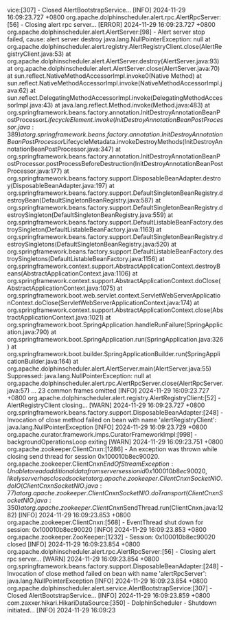 vice:[307] - Closed AlertBootstrapService...
[INFO] 2024-11-29 16:09:23.727 +0800 org.apache.dolphinscheduler.alert.rpc.AlertRpcServer:[56] - Closing alert rpc server...
[ERROR] 2024-11-29 16:09:23.727 +0800 org.apache.dolphinscheduler.alert.AlertServer:[98] - Alert server stop failed, cause: alert server destroy
java.lang.NullPointerException: null
        at org.apache.dolphinscheduler.alert.registry.AlertRegistryClient.close(AlertRegistryClient.java:53)
        at org.apache.dolphinscheduler.alert.AlertServer.destroy(AlertServer.java:93)
        at org.apache.dolphinscheduler.alert.AlertServer.close(AlertServer.java:70)
        at sun.reflect.NativeMethodAccessorImpl.invoke0(Native Method)
        at sun.reflect.NativeMethodAccessorImpl.invoke(NativeMethodAccessorImpl.java:62)
        at sun.reflect.DelegatingMethodAccessorImpl.invoke(DelegatingMethodAccessorImpl.java:43)
        at java.lang.reflect.Method.invoke(Method.java:483)
        at org.springframework.beans.factory.annotation.InitDestroyAnnotationBeanPostProcessor$LifecycleElement.invoke(InitDestroyAnnotationBeanPostProcessor.java:389)
        at org.springframework.beans.factory.annotation.InitDestroyAnnotationBeanPostProcessor$LifecycleMetadata.invokeDestroyMethods(InitDestroyAnnotationBeanPostProcessor.java:347)
        at org.springframework.beans.factory.annotation.InitDestroyAnnotationBeanPostProcessor.postProcessBeforeDestruction(InitDestroyAnnotationBeanPostProcessor.java:177)
        at org.springframework.beans.factory.support.DisposableBeanAdapter.destroy(DisposableBeanAdapter.java:197)
        at org.springframework.beans.factory.support.DefaultSingletonBeanRegistry.destroyBean(DefaultSingletonBeanRegistry.java:587)
        at org.springframework.beans.factory.support.DefaultSingletonBeanRegistry.destroySingleton(DefaultSingletonBeanRegistry.java:559)
        at org.springframework.beans.factory.support.DefaultListableBeanFactory.destroySingleton(DefaultListableBeanFactory.java:1163)
        at org.springframework.beans.factory.support.DefaultSingletonBeanRegistry.destroySingletons(DefaultSingletonBeanRegistry.java:520)
        at org.springframework.beans.factory.support.DefaultListableBeanFactory.destroySingletons(DefaultListableBeanFactory.java:1156)
        at org.springframework.context.support.AbstractApplicationContext.destroyBeans(AbstractApplicationContext.java:1106)
        at org.springframework.context.support.AbstractApplicationContext.doClose(AbstractApplicationContext.java:1075)
        at org.springframework.boot.web.servlet.context.ServletWebServerApplicationContext.doClose(ServletWebServerApplicationContext.java:174)
        at org.springframework.context.support.AbstractApplicationContext.close(AbstractApplicationContext.java:1021)
        at org.springframework.boot.SpringApplication.handleRunFailure(SpringApplication.java:790)
        at org.springframework.boot.SpringApplication.run(SpringApplication.java:326)
        at org.springframework.boot.builder.SpringApplicationBuilder.run(SpringApplicationBuilder.java:164)
        at org.apache.dolphinscheduler.alert.AlertServer.main(AlertServer.java:55)
        Suppressed: java.lang.NullPointerException: null
                at org.apache.dolphinscheduler.alert.rpc.AlertRpcServer.close(AlertRpcServer.java:57)
                ... 23 common frames omitted
[INFO] 2024-11-29 16:09:23.727 +0800 org.apache.dolphinscheduler.alert.registry.AlertRegistryClient:[52] - AlertRegistryClient closing...
[WARN] 2024-11-29 16:09:23.727 +0800 org.springframework.beans.factory.support.DisposableBeanAdapter:[248] - Invocation of close method failed on bean with name 'alertRegistryClient': java.lang.NullPointerException
[INFO] 2024-11-29 16:09:23.729 +0800 org.apache.curator.framework.imps.CuratorFrameworkImpl:[998] - backgroundOperationsLoop exiting
[WARN] 2024-11-29 16:09:23.751 +0800 org.apache.zookeeper.ClientCnxn:[1286] - An exception was thrown while closing send thread for session 0x100010b8ec90020.
org.apache.zookeeper.ClientCnxn$EndOfStreamException: Unable to read additional data from server sessionid 0x100010b8ec90020, likely server has closed socket
        at org.apache.zookeeper.ClientCnxnSocketNIO.doIO(ClientCnxnSocketNIO.java:77)
        at org.apache.zookeeper.ClientCnxnSocketNIO.doTransport(ClientCnxnSocketNIO.java:350)
        at org.apache.zookeeper.ClientCnxn$SendThread.run(ClientCnxn.java:1282)
[INFO] 2024-11-29 16:09:23.853 +0800 org.apache.zookeeper.ClientCnxn:[568] - EventThread shut down for session: 0x100010b8ec90020
[INFO] 2024-11-29 16:09:23.853 +0800 org.apache.zookeeper.ZooKeeper:[1232] - Session: 0x100010b8ec90020 closed
[INFO] 2024-11-29 16:09:23.854 +0800 org.apache.dolphinscheduler.alert.rpc.AlertRpcServer:[56] - Closing alert rpc server...
[WARN] 2024-11-29 16:09:23.854 +0800 org.springframework.beans.factory.support.DisposableBeanAdapter:[248] - Invocation of close method failed on bean with name 'alertRpcServer': java.lang.NullPointerException
[INFO] 2024-11-29 16:09:23.854 +0800 org.apache.dolphinscheduler.alert.service.AlertBootstrapService:[307] - Closed AlertBootstrapService...
[INFO] 2024-11-29 16:09:23.859 +0800 com.zaxxer.hikari.HikariDataSource:[350] - DolphinScheduler - Shutdown initiated...
[INFO] 2024-11-29 16:09:23
